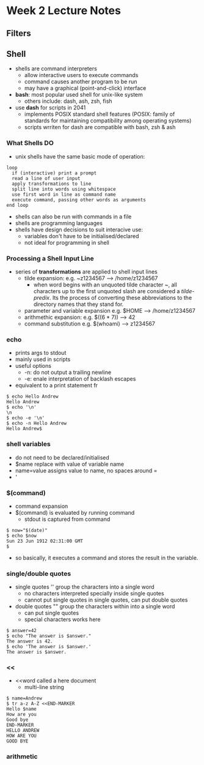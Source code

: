 # Week 2 Lecture Notes 

## Filters 


## Shell 
- shells are command interpreters 
  - allow interactive users to execute commands 
  - command causes another program to be run 
  - may have a graphical (point-and-click) interface 
- **bash**: most popular used shell for unix-like system 
  - others include: dash, ash, zsh, fish 
- use **dash** for scripts in 2041 
  - implements POSIX standard shell features (POSIX: family of standards for maintaining compatibility among operating systems)
  - scripts wrriten for dash are compatible with bash, zsh & ash

### What Shells DO 
- unix shells have the same basic mode of operation: 
```
loop
  if (interactive) print a prompt 
  read a line of user input 
  apply transformations to line 
  split line into words using whitespace 
  use first word in line as command name
  execute command, passing other words as arguments
end loop
```
- shells can also be run with commands in a file
- shells are programming languages 
- shells have design decisions to suit interacive use:
  - variables don't have to be initialised/declared 
  - not ideal for programming in shell 

### Processing a Shell Input Line 
- series of **transformations** are applied to shell input lines 
  - tilde expansion: e.g. ~z1234567 --> /home/z1234567 
    - when word begins with an unquoted tilde character ~, all characters up to the first unquoted slash are considered a *tilde-predix*. Its the process of converting these abbreviations to the directory names that they stand for. 
  - parameter and variable expansion e.g. $HOME --> /home/z1234567
  - arithmethic expansion: e.g. $((6 * 7)) --> 42 
  - command substitution e.g. $(whoami) --> z1234567
  
### echo
- prints args to stdout 
- mainly used in scripts 
- useful options 
    - -n: do not output a trailing newline 
    - -e: enale interpretation of backlash escapes 
- equivalent to a print statement fr 
```
$ echo Hello Andrew
Hello Andrew
$ echo '\n'
\n
$ echo -e '\n'
$ echo -n Hello Andrew
Hello Andrew$
```

### shell variables 
- do not need to be declared/initialised 
- $name replace with value of variable name 
- name=value assigns value to name, no spaces around = 
- '

### $(command)
- command expansion 
- $(command) is evaluated by running command 
  - stdout is captured from command 
```
$ now="$(date)"
$ echo $now
Sun 23 Jun 1912 02:31:00 GMT
$
```
- so basically, it executes a command and stores the result in the variable. 

### single/double quotes
- single quotes '' group the characters into a single word 
  - no characters interpreted specially inside single quotes 
  - cannot put single quotes in single quotes, can put double quotes 
- double quotes "" group the characters within into a single word 
  - can put single quotes 
  - special characters works here 
```
$ answer=42
$ echo "The answer is $answer."
The answer is 42.
$ echo 'The answer is $answer.'
The answer is $answer.
```

### << 
- <<word called a here document 
  - multi-line string 
```
$ name=Andrew
$ tr a-z A-Z <<END-MARKER
Hello $name
How are you
Good bye
END-MARKER
HELLO ANDREW
HOW ARE YOU
GOOD BYE
```

### arithmetic 